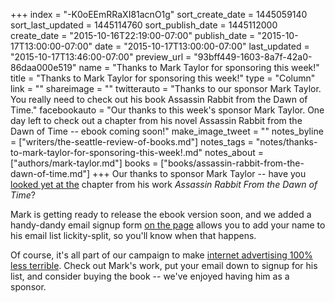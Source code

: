 +++
index = "-K0oEEmRRaXI81acnO1g"
sort_create_date = 1445059140
sort_last_updated = 1445114760
sort_publish_date = 1445112000
create_date = "2015-10-16T22:19:00-07:00"
publish_date = "2015-10-17T13:00:00-07:00"
date = "2015-10-17T13:00:00-07:00"
last_updated = "2015-10-17T13:46:00-07:00"
preview_url = "93bff449-1603-8a7f-42a0-86daa000e519"
name = "Thanks to Mark Taylor for sponsoring this week!"
title = "Thanks to Mark Taylor for sponsoring this week!"
type = "Column"
link = ""
shareimage = ""
twitterauto = "Thanks to our sponsor Mark Taylor. You really need to check out his book Assassin Rabbit from the Dawn of Time."
facebookauto = "Our thanks to this week's sponsor Mark Taylor. One day left to check out a chapter from his novel Assassin Rabbit from the Dawn of Time -- ebook coming soon!"
make_image_tweet = ""
notes_byline = ["writers/the-seattle-review-of-books.md"]
notes_tags = "notes/thanks-to-mark-taylor-for-sponsoring-this-week!.md"
notes_about = ["authors/mark-taylor.md"]
books = ["books/assassin-rabbit-from-the-dawn-of-time.md"]
+++
Our thanks to sponsor Mark Taylor -- have you [looked yet at the](http://seattlereviewofbooks.com/sponsorships) chapter from his work _Assassin Rabbit From the Dawn of Time_? 

Mark is getting ready to release the ebook version soon, and we added a handy-dandy email signup form [on the page](http://seattlereviewofbooks.com/sponsorships) allows you to add your name to his email list lickity-split, so you'll know when that happens. 

Of course, it's all part of our campaign to make [internet advertising 100% less terrible](http://seattlereviewofbooks.com/notes/2015/08/05/help-us-make-internet-advertisements-100-percent-less-terrible/). Check out Mark's work, put your email down to signup for his list, and consider buying the book -- we've enjoyed having him as a sponsor.